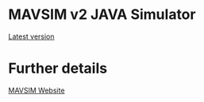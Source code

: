 # MAVSIM v2 JAVA Simulator

[Latest version](https://github.com/jgalfaro/mirrored-scavesim/tree/main/mavsim_v2/)

# Further details

[MAVSIM Website](http://www-public.imtbs-tsp.eu/~garcia_a/web/prototypes/mavsim/)




